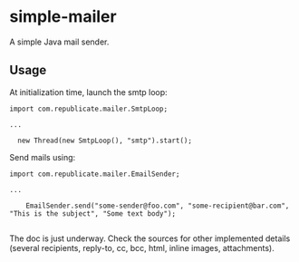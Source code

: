 <!--
Licensed to the Apache Software Foundation (ASF) under one
or more contributor license agreements.  See the NOTICE file
distributed with this work for additional information
regarding copyright ownership.  The ASF licenses this file
to you under the Apache License, Version 2.0 (the
"License"); you may not use this file except in compliance
with the License.  You may obtain a copy of the License at

  http://www.apache.org/licenses/LICENSE-2.0

Unless required by applicable law or agreed to in writing,
software distributed under the License is distributed on an
"AS IS" BASIS, WITHOUT WARRANTIES OR CONDITIONS OF ANY
KIND, either express or implied.  See the License for the
specific language governing permissions and limitations
under the License.
-->

# simple-mailer

A simple Java mail sender.

## Usage

At initialization time, launch the smtp loop:

```
import com.republicate.mailer.SmtpLoop;

...

  new Thread(new SmtpLoop(), "smtp").start();

```

Send mails using:


```
import com.republicate.mailer.EmailSender;

...

    EmailSender.send("some-sender@foo.com", "some-recipient@bar.com", "This is the subject", "Some text body");


```

The doc is just underway. Check the sources for other implemented details (several recipients, reply-to, cc, bcc, html, inline images, attachments).
